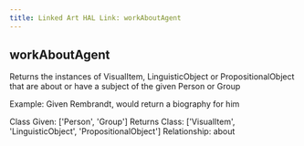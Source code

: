 ```yaml
---
title: Linked Art HAL Link: workAboutAgent
---
```


## workAboutAgent

Returns the instances of VisualItem, LinguisticObject or PropositionalObject that are about or have a subject of the given Person or Group

Example: Given Rembrandt, would return a biography for him

Class Given: ['Person', 'Group']
Returns Class: ['VisualItem', 'LinguisticObject', 'PropositionalObject']
Relationship: about
